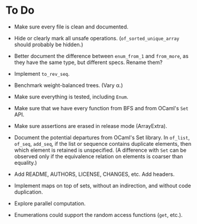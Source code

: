 # To Do

* Make sure every file is clean and documented.

* Hide or clearly mark all unsafe operations.
    (`of_sorted_unique_array` should probably be hidden.)

* Better document the difference between `enum_from_1` and `from_more`,
  as they have the same type, but different specs.
  Rename them?

* Implement `to_rev_seq`.

* Benchmark weight-balanced trees. (Vary α.)

* Make sure everything is tested, including `Enum`.

* Make sure that we have every function from BFS
  and from OCaml's `Set` API.

* Make sure assertions are erased in release mode (ArrayExtra).

* Document the potential departures from OCaml's Set library.
  In `of_list`, `of_seq`, `add_seq`,
  if the list or sequence contains duplicate elements,
  then which element is retained is unspecified.
  (A difference with `Set` can be observed only if the equivalence relation
   on elements is coarser than equality.)

* Add README, AUTHORS, LICENSE, CHANGES, etc. Add headers.

* Implement maps on top of sets,
  without an indirection,
  and without code duplication.

* Explore parallel computation.

* Enumerations could support the random access functions (`get`, etc.).
